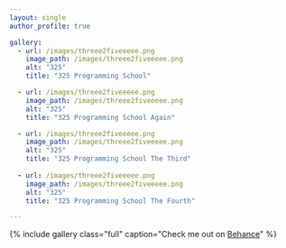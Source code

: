 ```yaml
---
layout: single
author_profile: true

gallery:
  - url: /images/threee2fiveeeee.png
    image_path: /images/threee2fiveeeee.png
    alt: "325"
    title: "325 Programming School"

  - url: /images/threee2fiveeeee.png
    image_path: /images/threee2fiveeeee.png
    alt: "325"
    title: "325 Programming School Again"

  - url: /images/threee2fiveeeee.png
    image_path: /images/threee2fiveeeee.png
    alt: "325"
    title: "325 Programming School The Third"
    
  - url: /images/threee2fiveeeee.png
    image_path: /images/threee2fiveeeee.png
    alt: "325"
    title: "325 Programming School The Fourth"

---
```



{% include gallery class="full" caption="Check me out on [Behance](https://behance.com/lasalarin)" %}
